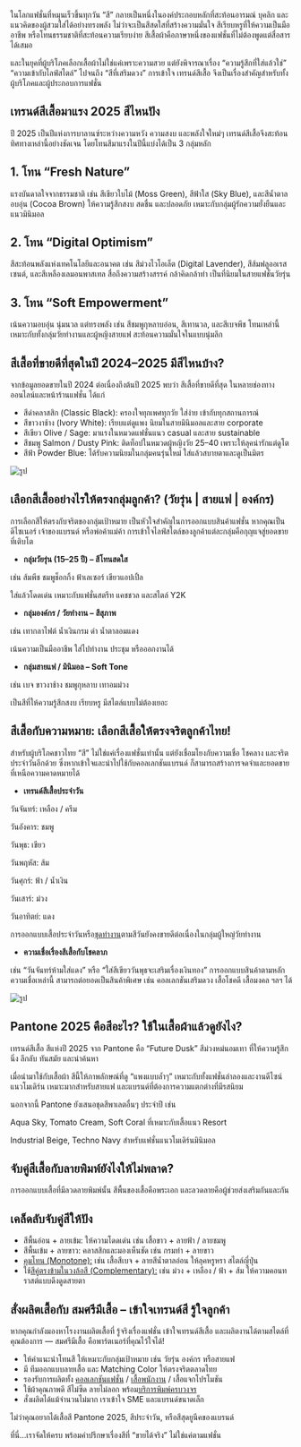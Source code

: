 ในโลกแฟชั่นที่หมุนเร็วขึ้นทุกวัน “สี” กลายเป็นหนึ่งในองค์ประกอบหลักที่สะท้อนอารมณ์ บุคลิก และแนวคิดของผู้สวมใส่ได้อย่างทรงพลัง ไม่ว่าจะเป็นสีสดใสที่สร้างความมั่นใจ สีเรียบหรูที่ให้ความเป็นมืออาชีพ หรือโทนธรรมชาติที่สะท้อนความเรียบง่าย สีเสื้อผ้าคือภาษาหนึ่งของแฟชั่นที่ไม่ต้องพูดแต่สื่อสารได้เสมอ

และในยุคที่ผู้บริโภคเลือกเสื้อผ้าไม่ใช่แค่เพราะความสวย แต่ยังพิจารณาเรื่อง “ความรู้สึกที่ใส่แล้วใช่” “ความเข้ากับไลฟ์สไตล์” ไปจนถึง “สีที่เสริมดวง” การเข้าใจ เทรนด์สีเสื้อ จึงเป็นเรื่องสำคัญสำหรับทั้งผู้บริโภคและผู้ประกอบการแฟชั่น

## เทรนด์สีเสื้อมาแรง 2025 สีไหนปัง

ปี 2025 เป็นปีแห่งการบาลานซ์ระหว่างความหวัง ความสงบ และพลังใจใหม่ๆ เทรนด์สีเสื้อจึงสะท้อนทิศทางเหล่านี้อย่างชัดเจน โดยโทนสีมาแรงในปีนี้แบ่งได้เป็น 3 กลุ่มหลัก

## 1. โทน “Fresh Nature”

แรงบันดาลใจจากธรรมชาติ เช่น สีเขียวใบไม้ (Moss Green), สีฟ้าใส (Sky Blue), และสีน้ำตาลอบอุ่น (Cocoa Brown) ให้ความรู้สึกสงบ สดชื่น และปลอดภัย เหมาะกับกลุ่มผู้รักความยั่งยืนและแนวมินิมอล

## 2. โทน “Digital Optimism”

สีสะท้อนพลังแห่งเทคโนโลยีและอนาคต เช่น สีม่วงไวโอเล็ต (Digital Lavender), สีส้มฟลูออเรสเซนต์, และสีเหลืองเลมอนพาสเทล สื่อถึงความสร้างสรรค์ กล้าคิดกล้าทำ เป็นที่นิยมในสายแฟชั่นวัยรุ่น

## 3. โทน “Soft Empowerment”

เน้นความอบอุ่น นุ่มนวล แต่ทรงพลัง เช่น สีชมพูกุหลาบอ่อน, สีเทานวล, และสีเบจพีช โทนเหล่านี้เหมาะกับทั้งกลุ่มวัยทำงานและผู้หญิงสายแฟ สะท้อนความมั่นใจในแบบนุ่มลึก

## สีเสื้อที่ขายดีที่สุดในปี 2024–2025 มีสีไหนบ้าง?

จากข้อมูลยอดขายในปี 2024 ต่อเนื่องถึงต้นปี 2025 พบว่า สีเสื้อที่ขายดีที่สุด ในหลายช่องทางออนไลน์และหน้าร้านแฟชั่น ได้แก่

- สีดำคลาสสิก (Classic Black): ครองใจทุกเพศทุกวัย ใส่ง่าย เข้ากับทุกสถานการณ์
- สีขาวงาช้าง (Ivory White): เรียบแต่ดูแพง นิยมในสายมินิมอลและสาย corporate
- สีเขียว Olive / Sage: มาแรงในหมวดแฟชั่นแนว casual และสาย sustainable
- สีชมพู Salmon / Dusty Pink: ติดท็อปในหมวดผู้หญิงวัย 25–40 เพราะให้ลุคน่ารักแต่ดูโต
- สีฟ้า Powder Blue: ได้รับความนิยมในกลุ่มคนรุ่นใหม่ ใส่แล้วสบายตาและดูเป็นมิตร

![รูป](/blog/hot-clothing-color-trends-2025-1.jpg)

## เลือกสีเสื้ออย่างไรให้ตรงกลุ่มลูกค้า? (วัยรุ่น | สายแฟ | องค์กร)

การเลือกสีให้ตรงกับจริตของกลุ่มเป้าหมาย เป็นหัวใจสำคัญในการออกแบบสินค้าแฟชั่น หากคุณเป็นดีไซเนอร์ เจ้าของแบรนด์ หรือพ่อค้าแม่ค้า การเข้าใจไลฟ์สไตล์ของลูกค้าแต่ละกลุ่มคือกุญแจสู่ยอดขายที่เติบโต

- **กลุ่มวัยรุ่น (15–25 ปี) – สีโทนสดใส**

เช่น ส้มพีช ชมพูช็อกกิ้ง ฟ้าเลเซอร์ เขียวแอปเปิ้ล

ใส่แล้วโดดเด่น เหมาะกับแฟชั่นสตรีท แคชชวล และสไตล์ Y2K

- **กลุ่มองค์กร / วัยทำงาน – สีสุภาพ**

เช่น เทากลาไฟต์ น้ำเงินกรม ดำ น้ำตาลอมแดง

เน้นความเป็นมืออาชีพ ใส่ไปทำงาน ประชุม หรือออกงานได้

- **กลุ่มสายแฟ / มินิมอล – Soft Tone**

เช่น เบจ ขาวงาช้าง ชมพูกุหลาบ เทาอมม่วง

เป็นสีที่ให้ความรู้สึกสงบ เรียบหรู มีสไตล์แบบไม่ต้องเยอะ

## สีเสื้อกับความหมาย: เลือกสีเสื้อให้ตรงจริตลูกค้าไทย!

สำหรับผู้บริโภคชาวไทย “สี” ไม่ใช่แค่เรื่องแฟชั่นเท่านั้น แต่ยังเชื่อมโยงกับความเชื่อ โชคลาง และจริตประจำวันอีกด้วย ซึ่งหากเข้าใจและนำไปใช้กับคอลเลกชันแบรนด์ ก็สามารถสร้างการจดจำและยอดขายที่เหนือความคาดหมายได้

- **เทรนด์สีเสื้อประจำวัน**

วันจันทร์: เหลือง / ครีม

วันอังคาร: ชมพู

วันพุธ: เขียว

วันพฤหัส: ส้ม

วันศุกร์: ฟ้า / น้ำเงิน

วันเสาร์: ม่วง

วันอาทิตย์: แดง

การออกแบบเสื้อประจำวันหรือ[ชุดทำงาน](/company-shirt)ตามสีวันยังคงขายดีต่อเนื่องในกลุ่มผู้ใหญ่วัยทำงาน

- **ความเชื่อเรื่องสีเสื้อกับโชคลาภ**

เช่น “วันจันทร์ห้ามใส่แดง” หรือ “ใส่สีเขียววันพุธจะเสริมเรื่องเงินทอง” การออกแบบสินค้าตามหลักความเชื่อเหล่านี้ สามารถต่อยอดเป็นสินค้าพิเศษ เช่น คอลเลกชันเสริมดวง เสื้อโชคดี เสื้อมงคล ฯลฯ ได้

![รูป](/blog/hot-clothing-color-trends-2025-2.jpg)

## Pantone 2025 คือสีอะไร? ใช้ในเสื้อผ้าแล้วดูยังไง?

เทรนด์สีเสื้อ สีแห่งปี 2025 จาก Pantone คือ “Future Dusk” สีม่วงหม่นอมเทา ที่ให้ความรู้สึกนิ่ง ลึกลับ ทันสมัย และน่าค้นหา

เมื่อนำมาใช้กับเสื้อผ้า สีนี้ให้ภาพลักษณ์ที่ดู “แพงแบบล้ำๆ” เหมาะกับทั้งแฟชั่นลำลองและงานดีไซน์แนวโมเดิร์น เหมาะมากสำหรับสายแฟ และแบรนด์ที่ต้องการความแตกต่างที่มีรสนิยม

นอกจากนี้ Pantone ยังเสนอชุดสีพาเลตอื่นๆ ประจำปี เช่น

Aqua Sky, Tomato Cream, Soft Coral ที่เหมาะกับเสื้อแนว Resort

Industrial Beige, Techno Navy สำหรับแฟชั่นแนวโมเดิร์นมินิมอล

## จับคู่สีเสื้อกับลายพิมพ์ยังไงให้ไม่พลาด?

การออกแบบเสื้อที่มีลวดลายพิมพ์นั้น สีพื้นของเสื้อคือพระเอก และลวดลายคือผู้ช่วยส่งเสริมกันและกัน

## เคล็ดลับจับคู่สีให้ปัง

- สีพื้นอ่อน + ลายเข้ม: ให้ความโดดเด่น เช่น เสื้อขาว + ลายฟ้า / ลายชมพู
- สีพื้นเข้ม + ลายขาว: คลาสสิกและมองเห็นชัด เช่น กรมท่า + ลายขาว
- [คุมโทน (Monotone):](https://lamaison.co.th/monotone-style/) เช่น เสื้อสีเบจ + ลายสีน้ำตาลอ่อน ให้ลุคหรูหรา สไตล์ญี่ปุ่น
- ใช้[สีคู่ตรงข้ามในวงล้อสี (Complementary):](https://www.dozzdiy.com/complementary-colors-in-photography/) เช่น ม่วง + เหลือง / ฟ้า + ส้ม ให้ความคอนทราสต์แบบดึงดูดสายตา

## สั่งผลิตเสื้อกับ สมศรีมีเสื้อ – เข้าใจเทรนด์สี รู้ใจลูกค้า

หากคุณกำลังมองหาโรงงานผลิตเสื้อที่ รู้จริงเรื่องแฟชั่น เข้าใจเทรนด์สีเสื้อ และผลิตงานได้ตามสไตล์ที่คุณต้องการ — สมศรีมีเสื้อ คือพาร์ตเนอร์ที่คุณไว้ใจได้!

- ให้คำแนะนำโทนสี ให้เหมาะกับกลุ่มเป้าหมาย เช่น วัยรุ่น องค์กร หรือสายแฟ
- มี ทีมออกแบบลายเสื้อ และ Matching Color ให้ตรงจริตตลาดไทย
- รองรับการผลิตทั้ง [คอลเลกชันแฟชั่น](/blog/how-to-start-your-own-tshirt-business) / [เสื้อพนักงาน](/company-shirt) / เสื้อแจกโปรโมชัน
- ใช้ผ้าคุณภาพดี สีไม่ซีด ลายไม่ลอก พร้อม[บริการพิมพ์ครบวงจร](/blog/how-to-choose-screen-printing-techniques)
- สั่งผลิตได้แม้จำนวนไม่มาก เราเข้าใจ SME และแบรนด์ขนาดเล็ก

ไม่ว่าคุณอยากได้เสื้อสี Pantone 2025, สีประจำวัน, หรือสีสุดยูนีคของแบรนด์

ที่นี่…เราจัดให้ครบ พร้อมคำปรึกษาเรื่องสีที่ “ขายได้จริง” ไม่ใช่แค่ตามแฟชั่น
